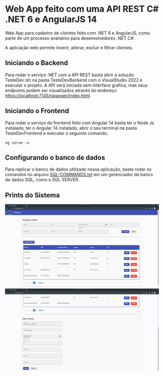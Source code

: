 # Web App feito com uma API REST C# .NET 6 e AngularJS 14

Web App para cadastro de clientes feito com .NET 6 e AngularJS, como parte de um processo avaliativo para desenvolvedores .NET C#.

A aplicação web permite inserir, alterar, excluir e filtrar clientes.

## Iniciando o Backend
Para rodar o serviço .NET com a API REST basta abrir a solução TesteDev.sln na pasta TesteDevBackend com o VisualStudio 2022 e executar o projeto. A API será iniciada sem interface gráfica, mas seus endpoints podem ser visualizados através do endereço [https://localhost:7145/swagger/index.html](https://localhost:7145/swagger/index.html).

## Iniciando o Frontend
Para rodar o serviço do frontend feito com Angular 14 basta ter o Node Js instalado, ter o Angular 14 instalado, abrir o seu terminal na pasta TesteDevFrontend e executar o seguinte comando.

```console
ng serve -o
```
## Configurando o banco de dados

Para replicar o banco de dados utilizado nessa aplicação, basta rodar os comandos no arquivo [SQL-COMMANDS.txt](https://github.com/lpdcalves/teste-dev/blob/master/SQL-COMMANDS.txt) em um gerenciador de banco de dados SQL, como o SQL SERVER.

## Prints do Sistema
<img src="/RepoImgs/print1.png" width="800">

<img src="/RepoImgs/print2.png" width="800">
